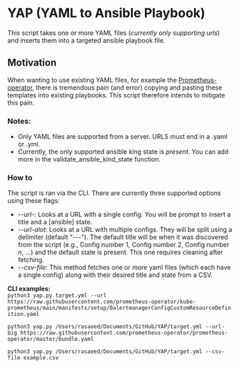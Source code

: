  # YAP (YAML to Ansible Playbook)
This script takes one or more YAML files (*currently only supporting urls*) and inserts them into a targeted ansible playbook file.  

## Motivation
When wanting to use existing YAML files, for example the <a href=’https://github.com/prometheus-operator/prometheus-operator’>Prometheus-operator</a>, there is tremendous pain (and error) copying and pasting these templates into existing playbooks. This script therefore intends to mitigate this pain. 

### Notes: 

- Only YAML files are supported from a server. URLS must end in a .yaml or .yml.
- Currently, the only supported ansible king state is *present*. You can add more in the validate_ansible_kind_state function. 

### How to
The script is ran via the CLI. There are currently three supported options using these flags:

- *--url-*: Looks at a URL with a single config. You will be prompt to insert a title and a [ansible] state. 
- *--url-alot*: Looks at a URL with multiple configs. They will be split using a delimiter (default "---"). The default title will be when it was discovered from the script (e.g., Config number 1, Config number 2, Config number *n*, ...) and the default state is present. This one requires cleaning after fetching.
- *--csv-file*: This method fetches one or more yaml files (which each have a single config) along with their desired title and state from a CSV. 

**CLI examples:** <br />
```python3 yap.py target.yml --url https://raw.githubusercontent.com/prometheus-operator/kube-prometheus/main/manifests/setup/0alertmanagerConfigCustomResourceDefinition.yaml```

```python3 yap.py /Users/rasaeed/Documents/GitHub/YAP/target.yml --url-big https://raw.githubusercontent.com/prometheus-operator/prometheus-operator/master/bundle.yaml```

```python3 yap.py /Users/rasaeed/Documents/GitHub/YAP/target.yml --csv-file example.csv```

